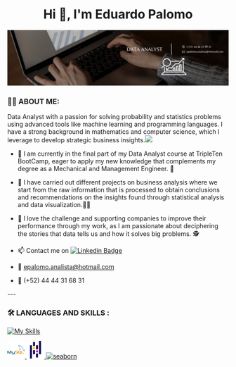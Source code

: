 <h1 align="center">Hi 👋, I'm Eduardo Palomo</h1>
                      
<div id="header" align="center">
  <img decoding="async" src="https://github.com/JEduardoPalomo/numpy/blob/main/Portada%20Data%20Analyst.jpg" width="800"/>
</div>

<div id="header" align="left">
  
### :man_technologist: ABOUT ME:
  
Data Analyst with a passion for solving probability and statistics problems using advanced tools like machine learning and programming languages. I have a strong background in mathematics and computer science, which I leverage to develop strategic business insights.<img decoding="async" src="https://media.giphy.com/media/WUlplcMpOCEmTGBtBW/giphy.gif" width="30">

* :telescope:  I am currently in the final part of my Data Analyst course at TripleTen BootCamp, eager to apply my new knowledge that complements my degree as a Mechanical and Management Engineer. :muscle:

* :seedling: I have carried out different projects on business analysis where we start from the raw information that is processed to obtain conclusions and recommendations on the insights found through statistical analysis and data visualization.:technologist:

* :heartbeat:  I love the challenge and supporting companies to improve their performance through my work, as I am passionate about deciphering the stories that data tells us and how it solves big problems. :detective:

* :mailbox: Contact me on [![Linkedin Badge](https://img.shields.io/badge/-Eduardo&nbsp;Palomo-blue?style=flat&logo=Linkedin&logoColor=white)](https://www.linkedin.com/in/jrgcg/) 

* :e-mail: epalomo.analista@hotmail.com

* :iphone: (+52) 44 44 31 68 31 
</div>
---

### :hammer_and_wrench: LANGUAGES AND SKILLS :
<div id="header" align="left">
  
   [![My Skills](https://skillicons.dev/icons?i=py,sklearn,anaconda,postgres,github,windows)](https://skillicons.dev) <p align="left"> <a href="https://www.mysql.com/" target="_blank" rel="noreferrer"> <img src="https://raw.githubusercontent.com/devicons/devicon/master/icons/mysql/mysql-original-wordmark.svg" alt="mysql" width="40" height="40"/> </a> <a href="https://pandas.pydata.org/" target="_blank" rel="noreferrer"> <img src="https://raw.githubusercontent.com/devicons/devicon/2ae2a900d2f041da66e950e4d48052658d850630/icons/pandas/pandas-original.svg" alt="pandas" width="40" height="40"/> </a>  <a href="https://seaborn.pydata.org/" target="_blank" rel="noreferrer"> <img src="https://seaborn.pydata.org/_images/logo-mark-lightbg.svg" alt="seaborn" width="40" height="40"/> </a> </p>

</div>


